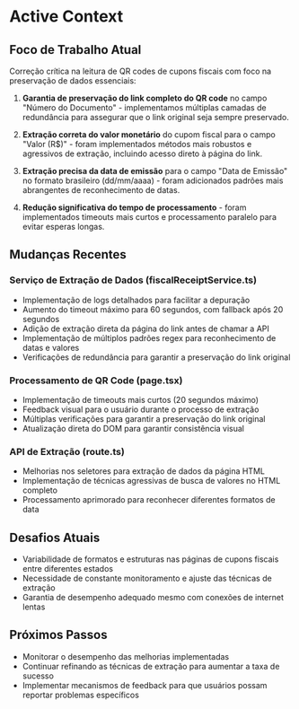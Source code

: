 # Active Context

## Foco de Trabalho Atual
Correção crítica na leitura de QR codes de cupons fiscais com foco na preservação de dados essenciais:

1. **Garantia de preservação do link completo do QR code** no campo "Número do Documento" - implementamos múltiplas camadas de redundância para assegurar que o link original seja sempre preservado.

2. **Extração correta do valor monetário** do cupom fiscal para o campo "Valor (R$)" - foram implementados métodos mais robustos e agressivos de extração, incluindo acesso direto à página do link.

3. **Extração precisa da data de emissão** para o campo "Data de Emissão" no formato brasileiro (dd/mm/aaaa) - foram adicionados padrões mais abrangentes de reconhecimento de datas.

4. **Redução significativa do tempo de processamento** - foram implementados timeouts mais curtos e processamento paralelo para evitar esperas longas.

## Mudanças Recentes

### Serviço de Extração de Dados (fiscalReceiptService.ts)
- Implementação de logs detalhados para facilitar a depuração
- Aumento do timeout máximo para 60 segundos, com fallback após 20 segundos
- Adição de extração direta da página do link antes de chamar a API
- Implementação de múltiplos padrões regex para reconhecimento de datas e valores
- Verificações de redundância para garantir a preservação do link original

### Processamento de QR Code (page.tsx)
- Implementação de timeouts mais curtos (20 segundos máximo)
- Feedback visual para o usuário durante o processo de extração
- Múltiplas verificações para garantir a preservação do link original
- Atualização direta do DOM para garantir consistência visual

### API de Extração (route.ts)
- Melhorias nos seletores para extração de dados da página HTML
- Implementação de técnicas agressivas de busca de valores no HTML completo
- Processamento aprimorado para reconhecer diferentes formatos de data

## Desafios Atuais
- Variabilidade de formatos e estruturas nas páginas de cupons fiscais entre diferentes estados
- Necessidade de constante monitoramento e ajuste das técnicas de extração
- Garantia de desempenho adequado mesmo com conexões de internet lentas

## Próximos Passos
- Monitorar o desempenho das melhorias implementadas
- Continuar refinando as técnicas de extração para aumentar a taxa de sucesso
- Implementar mecanismos de feedback para que usuários possam reportar problemas específicos 